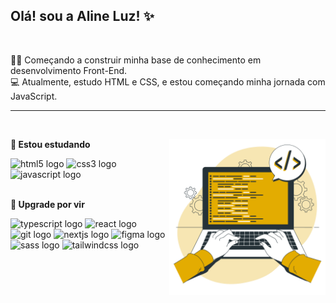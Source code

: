## Olá! sou a Aline Luz! ✨
<br>
<div align="left">
  <p>👩‍💻 Começando a construir minha base de conhecimento em desenvolvimento Front-End.<br>
     💻 Atualmente, estudo HTML e CSS, e estou começando minha jornada com JavaScript.<br>
  </p>
</div>

---

<br>



<div align="left">
  <img src="imagem-readme.png" max-width="350px" width="250px" align="right">
  
 <span><strong>🚀 Estou estudando</strong></span><br>

  <img src="https://cdn.jsdelivr.net/gh/devicons/devicon/icons/html5/html5-original.svg" height="25" alt="html5 logo" />
  <img src="https://cdn.jsdelivr.net/gh/devicons/devicon/icons/css3/css3-original.svg" height="25" alt="css3 logo" />
  <img src="https://cdn.jsdelivr.net/gh/devicons/devicon/icons/javascript/javascript-original.svg" height="25" alt="javascript logo" /><br>
  <br>
  
 <span><strong>📌 Upgrade por vir</strong></span>

  <img src="https://skillicons.dev/icons?i=ts" height="30" alt="typescript logo" />
  <img src="https://cdn.jsdelivr.net/gh/devicons/devicon/icons/react/react-original.svg" height="25" alt="react logo" />
  <img src="https://cdn.jsdelivr.net/gh/devicons/devicon/icons/git/git-original.svg" height="25" alt="git logo" />
  <img src="https://cdn.jsdelivr.net/gh/devicons/devicon/icons/nextjs/nextjs-original.svg" height="25" alt="nextjs logo" />
  <img src="https://cdn.jsdelivr.net/gh/devicons/devicon/icons/figma/figma-original.svg" height="25" alt="figma logo" />
  <img src="https://cdn.jsdelivr.net/gh/devicons/devicon/icons/sass/sass-original.svg" height="25" alt="sass logo" />
  <img src="https://cdn.simpleicons.org/tailwindcss/06B6D4" height="25" alt="tailwindcss logo" />
</div>

